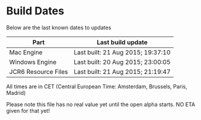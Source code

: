 # Build Dates

Below are the last known dates to updates

Part | Last build update
-----|-----
Mac Engine | Last built: 21 Aug 2015; 19:37:10
Windows Engine | Last built: 20 Aug 2015; 23:00:05
JCR6 Resource Files | Last built: 21 Aug 2015; 21:19:47
All times are in CET (Central European Time: Amsterdam, Brussels, Paris, Madrid)


Please note this file has no real value yet until the open alpha starts. NO ETA given for that yet!
